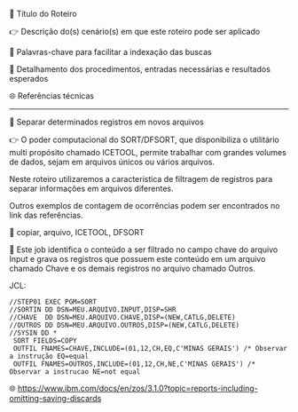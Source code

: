 :pushpin: Título do Roteiro

:point_right: Descrição do(s) cenário(s) em que este roteiro pode ser aplicado

:compass: Palavras-chave para facilitar a indexação das buscas

:book: Detalhamento dos procedimentos, entradas necessárias e resultados esperados

:globe_with_meridians: Referências técnicas

--------------

:pushpin: Separar determinados registros em novos arquivos

:point_right: O poder computacional do SORT/DFSORT, que disponibiliza o utilitário multi propósito chamado ICETOOL, permite trabalhar com grandes volumes de dados, sejam em arquivos únicos ou vários arquivos. 

Neste roteiro utilizaremos a característica de filtragem de registros para separar informações em arquivos diferentes.

Outros exemplos de contagem de ocorrências podem ser encontrados no link das referências.

:compass: copiar, arquivo, ICETOOL, DFSORT

:book: Este job identifica o conteúdo a ser filtrado no campo chave do arquivo Input e grava os registros que possuem este conteúdo em um arquivo chamado Chave e os demais registros no arquivo chamado Outros.

JCL:
```jcl
//STEP01 EXEC PGM=SORT
//SORTIN DD DSN=MEU.ARQUIVO.INPUT,DISP=SHR
//CHAVE  DD DSN=MEU.ARQUIVO.CHAVE,DISP=(NEW,CATLG,DELETE)
//OUTROS DD DSN=MEU.ARQUIVO.OUTROS,DISP=(NEW,CATLG,DELETE)
//SYSIN DD *
 SORT FIELDS=COPY
 OUTFIL FNAMES=CHAVE,INCLUDE=(01,12,CH,EQ,C'MINAS GERAIS') /* Observar a instrução EQ=equal
 OUTFIL FNAMES=OUTROS,INCLUDE=(01,12,CH,NE,C'MINAS GERAIS') /* Observar a instrucao NE=not equal
```

:globe_with_meridians: https://www.ibm.com/docs/en/zos/3.1.0?topic=reports-including-omitting-saving-discards
